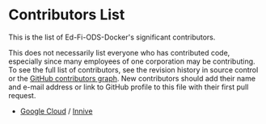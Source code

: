 # Contributors List

This is the list  of Ed-Fi-ODS-Docker's significant contributors.

This does not necessarily list everyone who has contributed code, especially
since many employees of one corporation may be contributing. To see the full
list of contributors, see the revision history in source control or the [GitHub
contributors
graph](https://github.com/Ed-Fi-Alliance-OSS/Ed-Fi-ODS-Docker/graphs/contributors).
New contributors should add their name and e-mail address or link to GitHub
profile to this file with their first pull request.

* [Google Cloud](https://cloud.google.com/) / [Innive](https://innive.com/)